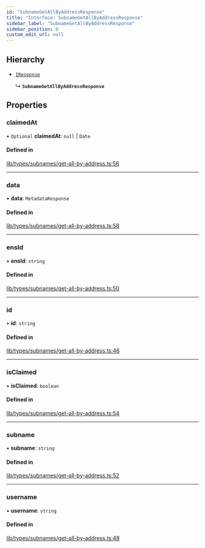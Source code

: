 ```yaml
---
id: "SubnameGetAllByAddressResponse"
title: "Interface: SubnameGetAllByAddressResponse"
sidebar_label: "SubnameGetAllByAddressResponse"
sidebar_position: 0
custom_edit_url: null
---
```


## Hierarchy

- [`IResponse`](IResponse.md)

  ↳ **`SubnameGetAllByAddressResponse`**

## Properties

### claimedAt

• `Optional` **claimedAt**: ``null`` \| `Date`

#### Defined in

[lib/types/subnames/get-all-by-address.ts:56](https://github.com/JustaName-id/JustaName-sdk/blob/4bd6b66/packages/@justaname.id/sdk/src/lib/types/subnames/get-all-by-address.ts#L56)

___

### data

• **data**: `MetadataResponse`

#### Defined in

[lib/types/subnames/get-all-by-address.ts:58](https://github.com/JustaName-id/JustaName-sdk/blob/4bd6b66/packages/@justaname.id/sdk/src/lib/types/subnames/get-all-by-address.ts#L58)

___

### ensId

• **ensId**: `string`

#### Defined in

[lib/types/subnames/get-all-by-address.ts:50](https://github.com/JustaName-id/JustaName-sdk/blob/4bd6b66/packages/@justaname.id/sdk/src/lib/types/subnames/get-all-by-address.ts#L50)

___

### id

• **id**: `string`

#### Defined in

[lib/types/subnames/get-all-by-address.ts:46](https://github.com/JustaName-id/JustaName-sdk/blob/4bd6b66/packages/@justaname.id/sdk/src/lib/types/subnames/get-all-by-address.ts#L46)

___

### isClaimed

• **isClaimed**: `boolean`

#### Defined in

[lib/types/subnames/get-all-by-address.ts:54](https://github.com/JustaName-id/JustaName-sdk/blob/4bd6b66/packages/@justaname.id/sdk/src/lib/types/subnames/get-all-by-address.ts#L54)

___

### subname

• **subname**: `string`

#### Defined in

[lib/types/subnames/get-all-by-address.ts:52](https://github.com/JustaName-id/JustaName-sdk/blob/4bd6b66/packages/@justaname.id/sdk/src/lib/types/subnames/get-all-by-address.ts#L52)

___

### username

• **username**: `string`

#### Defined in

[lib/types/subnames/get-all-by-address.ts:48](https://github.com/JustaName-id/JustaName-sdk/blob/4bd6b66/packages/@justaname.id/sdk/src/lib/types/subnames/get-all-by-address.ts#L48)
